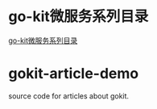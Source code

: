 # go-kit微服务系列目录
[go-kit微服务系列目录](https://juejin.cn/post/6844903794380111886)

# gokit-article-demo
source code for articles about gokit.
